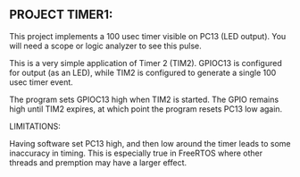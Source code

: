 PROJECT TIMER1:
---------------

This project implements a 100 usec timer visible on PC13 (LED output).
You will need a scope or logic analyzer to see this pulse.

This is a very simple application of Timer 2 (TIM2). GPIOC13 is
configured for output (as an LED), while TIM2 is configured to generate
a single 100 usec timer event.

The program sets GPIOC13 high when TIM2 is started. The GPIO remains
high until TIM2 expires, at which point the program resets PC13 low
again.

LIMITATIONS:

Having software set PC13 high, and then low around the timer leads to
some inaccuracy in timing. This is especially true in FreeRTOS where
other threads and premption may have a larger effect.

